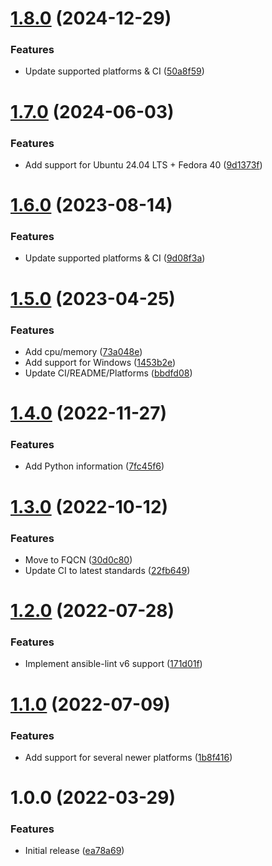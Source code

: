 # [1.8.0](https://github.com/de-it-krachten/ansible-role-showinfo/compare/v1.7.0...v1.8.0) (2024-12-29)


### Features

* Update supported platforms & CI ([50a8f59](https://github.com/de-it-krachten/ansible-role-showinfo/commit/50a8f598ec383a896fe3275b5e367e13c4198fd6))

# [1.7.0](https://github.com/de-it-krachten/ansible-role-showinfo/compare/v1.6.0...v1.7.0) (2024-06-03)


### Features

* Add support for Ubuntu 24.04 LTS + Fedora 40 ([9d1373f](https://github.com/de-it-krachten/ansible-role-showinfo/commit/9d1373f2c438b16fae14279b5c3eae211e3de371))

# [1.6.0](https://github.com/de-it-krachten/ansible-role-showinfo/compare/v1.5.0...v1.6.0) (2023-08-14)


### Features

* Update supported platforms & CI ([9d08f3a](https://github.com/de-it-krachten/ansible-role-showinfo/commit/9d08f3ab9b579868608c7b1113162a5fd61253e2))

# [1.5.0](https://github.com/de-it-krachten/ansible-role-showinfo/compare/v1.4.0...v1.5.0) (2023-04-25)


### Features

* Add cpu/memory ([73a048e](https://github.com/de-it-krachten/ansible-role-showinfo/commit/73a048e221b0289dc6dcff9c5866edf12b28396a))
* Add support for Windows ([1453b2e](https://github.com/de-it-krachten/ansible-role-showinfo/commit/1453b2ec196363c9e6a73bde7c39d39a46af1526))
* Update CI/README/Platforms ([bbdfd08](https://github.com/de-it-krachten/ansible-role-showinfo/commit/bbdfd08fd1d43f5b12aa04902e9ac103805c1885))

# [1.4.0](https://github.com/de-it-krachten/ansible-role-showinfo/compare/v1.3.0...v1.4.0) (2022-11-27)


### Features

* Add Python information ([7fc45f6](https://github.com/de-it-krachten/ansible-role-showinfo/commit/7fc45f61b1b07651d3c0779f8b11fdcaa7560f7b))

# [1.3.0](https://github.com/de-it-krachten/ansible-role-showinfo/compare/v1.2.0...v1.3.0) (2022-10-12)


### Features

* Move to FQCN ([30d0c80](https://github.com/de-it-krachten/ansible-role-showinfo/commit/30d0c8003808c5a514466cfe7d99adb4df8db898))
* Update CI to latest standards ([22fb649](https://github.com/de-it-krachten/ansible-role-showinfo/commit/22fb649a9abd3ca927c2956acce3505388e3f33a))

# [1.2.0](https://github.com/de-it-krachten/ansible-role-showinfo/compare/v1.1.0...v1.2.0) (2022-07-28)


### Features

* Implement ansible-lint v6 support ([171d01f](https://github.com/de-it-krachten/ansible-role-showinfo/commit/171d01f05b6d17e1786731bc8b87d3a812be5db7))

# [1.1.0](https://github.com/de-it-krachten/ansible-role-showinfo/compare/v1.0.0...v1.1.0) (2022-07-09)


### Features

* Add support for several newer platforms ([1b8f416](https://github.com/de-it-krachten/ansible-role-showinfo/commit/1b8f416e9ca89331bbb149410cf8475624e5bf33))

# 1.0.0 (2022-03-29)


### Features

* Initial release ([ea78a69](https://github.com/de-it-krachten/ansible-role-showinfo/commit/ea78a6900ffb84a7caec29481295c40d16d7327a))
